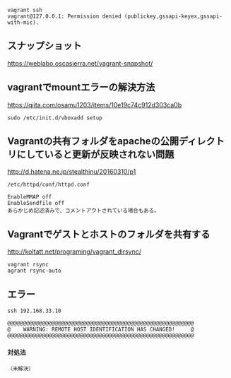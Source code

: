 ```
vagrant ssh
vagrant@127.0.0.1: Permission denied (publickey,gssapi-keyex,gssapi-with-mic).
```


## スナップショット
<https://weblabo.oscasierra.net/vagrant-snapshot/>


## vagrantでmountエラーの解決方法
<https://qiita.com/osamu1203/items/10e19c74c912d303ca0b>
```
sudo /etc/init.d/vboxadd setup
```


## Vagrantの共有フォルダをapacheの公開ディレクトリにしていると更新が反映されない問題 
<http://d.hatena.ne.jp/stealthinu/20160310/p1>
```
/etc/httpd/conf/httpd.conf

EnableMMAP off
EnableSendfile off
あらかじめ記述済みで、コメントアウトされている場合もある。
```


## Vagrantでゲストとホストのフォルダを共有する
<http://koltatt.net/programing/vagrant_dirsync/>
```
vagrant rsync
agrant rsync-auto
```


## エラー
```
ssh 192.168.33.10

@@@@@@@@@@@@@@@@@@@@@@@@@@@@@@@@@@@@@@@@@@@@@@@@@@@@@@@@@@@
@    WARNING: REMOTE HOST IDENTIFICATION HAS CHANGED!     @
@@@@@@@@@@@@@@@@@@@@@@@@@@@@@@@@@@@@@@@@@@@@@@@@@@@@@@@@@@@
```

#### 対処法
```
（未解決）	
```

